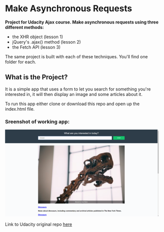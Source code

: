 # Make Asynchronous Requests

**Project for Udacity Ajax course. Make asynchronous requests using three different methods:**

* the XHR object (lesson 1)
* jQuery's .ajax() method (lesson 2)
* the Fetch API (lesson 3)

The same project is built with each of these techniques. You'll find one folder for each.

## What is the Project?

It is a simple app that uses a form to let you search for something you're interested in, it will then display an image and some articles about it.

To run this app either clone or download this repo and open up the index.html file.

### Sreenshot of working app:

![screenshot of app](https://github.com/FoxyStoat/make-asynchronous-requests/blob/master/assets/images/screenshot-async-app.png?raw=true "screenshot of app")

Link to Udacity original repo [here](https://github.com/udacity/course-ajax)